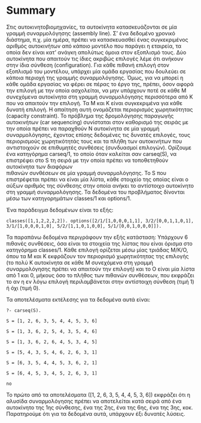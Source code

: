 # Summary

Στις αυτοκινητοβιομηχανίες, τα αυτοκίνητα κατασκευάζονται σε μία γραμμή συναρμολόγησης (assembly line). Σ’ ένα δεδομένο χρονικό διάστημα, π.χ. μία ημέρα, πρέπει να 
κατασκευασθεί ένας συγκεκριμένος αριθμός αυτοκινήτων από κάποιο μοντέλο που παράγει η εταιρεία, τα οποία δεν είναι κατ’ ανάγκη απολύτως όμοια στον εξοπλισμό τους. 
Δύο αυτοκίνητα που απαιτούν τις ίδιες ακριβώς επιλογές λέμε ότι ανήκουν στην ίδια σύνθεση (configuration). Για κάθε πιθανή επιλογή στον εξοπλισμό του μοντέλου, 
υπάρχει μία ομάδα εργασίας που δουλεύει σε κάποια περιοχή της γραμμής συναρμολόγησης. Όμως, για να μπορεί η κάθε ομάδα εργασίας να φέρει σε πέρας το έργο της, πρέπει, 
όσον αφορά την επιλογή με την οποία ασχολείται, να μην υπάρχουν ποτέ σε κάθε M συνεχόμενα αυτοκίνητα στη γραμμή συναρμολόγησης περισσότερα από K που να απαιτούν την
επιλογή. Τα M και K είναι συγκεκριμένα για κάθε δυνατή επιλογή. Η απαίτηση αυτή ονομάζεται περιορισμός χωρητικότητας (capacity constraint). Το πρόβλημα της δρομολόγησης 
παραγωγής αυτοκινήτων (car sequencing) συνίσταται στον καθορισμό της σειράς με την οποία πρέπει να παραχθούν N αυτοκίνητα σε μία γραμμή συναρμολόγησης, έχοντας επίσης 
δεδομένες τις δυνατές επιλογές, τους περιορισμούς χωρητικότητάς τους και τα πλήθη των αυτοκινήτων που αντιστοιχούν σε επιθυμητές συνθέσεις (συνδυασμοί επιλογών).
Ορίζουμε ένα κατηγόρημα carseq/1, το οποίο όταν καλείται σαν carseq(S), να επιστρέφει στο S τη σειρά με την οποία πρέπει να τοποθετηθούν αυτοκίνητα των διαφόρων  
πιθανών συνθέσεων σε μία γραμμή συναρμολόγησης. Το S που επιστρέφεται πρέπει να είναι μία λίστα, κάθε στοιχείο της οποίας είναι ο αύξων αριθμός της σύνθεσης στην οποία 
ανήκει το αντίστοιχο αυτοκίνητο στη γραμμή συναρμολόγησης. Τα δεδομένα του προβλήματος δίνονται μέσω των κατηγορημάτων classes/1 και options/1. 

Ένα παράδειγμα δεδομένων είναι το εξής:

`classes([1,1,2,2,2,2]).
options([2/1/[1,0,0,0,1,1], 3/2/[0,0,1,1,0,1], 3/1/[1,0,0,0,1,0], 5/2/[1,1,0,1,0,0], 5/1/[0,0,1,0,0,0]]).`

Τα παραπάνω δεδομένα περιγράφουν την εξής κατάσταση: Υπάρχουν 6 πιθανές συνθέσεις, όσα είναι τα στοιχεία της λίστας που είναι όρισμα στο κατηγόρημα classes/1.
Κάθε επιλογή ορίζεται μέσω μίας τριάδας Μ/Κ/Ο, όπου τα M και K εκφράζουν τον περιορισμό χωρητικότητας της επιλογής (το πολύ K αυτοκίνητα σε κάθε M συνεχόμενα στη 
γραμμή συναρμολόγησης πρέπει να απαιτούν την επιλογή) και το O είναι μία λίστα από 1 και 0, μήκους όσο το πλήθος των πιθανών συνθέσεων, που εκφράζει το αν η εν λόγω 
επιλογή περιλαμβάνεται στην αντίστοιχη σύνθεση (τιμή 1) ή όχι (τιμή 0).

Τα αποτελέσματα εκτέλεσης για τα δεδομένα αυτά είναι:

`?- carseq(S).`

`S = [1, 2, 6, 3, 5, 4, 4, 5, 3, 6]`

`S = [1, 3, 6, 2, 5, 4, 3, 5, 4, 6]`

`S = [1, 3, 6, 2, 6, 4, 5, 3, 4, 5]`

`S = [5, 4, 3, 5, 4, 6, 2, 6, 3, 1]`

`S = [6, 3, 5, 4, 4, 5, 3, 6, 2, 1]`

`S = [6, 4, 5, 3, 4, 5, 2, 6, 3, 1]`

`no`

Το πρώτο από τα αποτελέσματα ([1, 2, 6, 3, 5, 4, 4, 5, 3, 6]) εκφράζει ότι η αλυσίδα συναρμολόγησης πρέπει να αποτελείται κατά σειρά από ένα αυτοκίνητο της 1ης σύνθεσης, 
ένα της 2ης, ένα της 6ης, ένα της 3ης, κοκ. Παρατηρούμε ότι για τα δεδομένα αυτά, υπάρχουν έξι δυνατές λύσεις.
